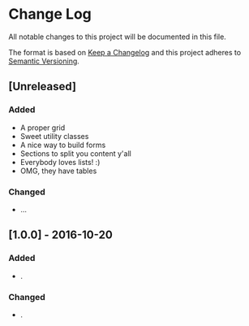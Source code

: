 # Change Log
All notable changes to this project will be documented in this file.

The format is based on [Keep a Changelog](http://keepachangelog.com/)
and this project adheres to [Semantic Versioning](http://semver.org/).

## [Unreleased]
### Added
- A proper grid
- Sweet utility classes
- A nice way to build forms
- Sections to split you content y'all
- Everybody loves lists! :)
- OMG, they have tables

### Changed
- ...

## [1.0.0] - 2016-10-20
### Added
- .

### Changed
- .
